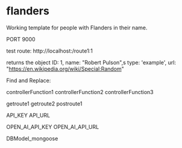 # flanders
Working template for people with Flanders in their name. 


PORT 9000


test route:
http://localhost:/route1:1

returns the object
    ID: 1,
    name: "Robert Pulson",s
    type: 'example',
    url: "https://en.wikipedia.org/wiki/Special:Random"


Find and Replace:

controllerFunction1
controllerFunction2
controllerFunction3

getroute1
getroute2
postroute1

API_KEY
API_URL

OPEN_AI_API_KEY
OPEN_AI_API_URL

DBModel_mongoose
